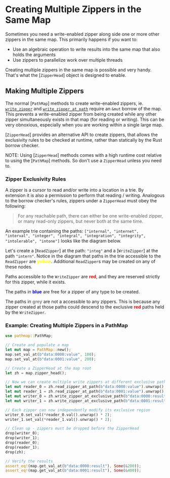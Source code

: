 # Creating Multiple Zippers in the Same Map
Sometimes you need a write-enabled zipper along side one or more other zippers in the same map.  This primarily happens if you want to:

* Use an algebraic operation to write results into the same map that also holds the arguments
* Use zippers to parallelize work over multiple threads

Creating multiple zippers in the same map is possible and very handy.  That's what the [`ZipperHead`] object is designed to enable.

## Making Multiple Zippers
The normal [`PathMap`] methods to create write-enabled zippers, ie. [`write_zipper`](PathMap::write_zipper) and [`write_zipper_at_path`](PathMap::write_zipper_at_path) require an `&mut` borrow of the map.  This prevents a write-enabled zipper from being created while any other zipper simultaneously exists in that map (for reading or writing).  This can be very obnoxious, especially when you are working within a single large map.

[`ZipperHead`] provides an alternative API to create zippers, that allows the exclusivity rules to be checked at runtime, rather than statically by the Rust borrow checker.

NOTE: Using [`ZipperHead`] methods comes with a high runtime cost relative to using the [`PathMap`] methods.  So don't use a `ZipperHead` unless you need to.

### Zipper Exclusivity Rules
A zipper is a cursor to read and/or write into a location in a trie.  By extension it is also a permission to perform that reading / writing.  Analogous to the borrow checker's rules, zippers under a `ZipperHead` must obey the following:

> For any reachable path, there can either be one write-enabled zipper, or many read-only zippers, but never both at the same time.

An example trie containing the paths: `["internal", "internet", "interval", "integer", "integral", "integration", "integrity", "intolerable", "intone"]` looks like the diagram below.

Let's create a [`ReadZipper`] at the path: `"integ"` and a [`WriteZipper`] at the path `"intern"`.  Notice in the diagram that paths in the trie accessible to the `ReadZipper` are **<span style="color:yellow">yellow</span>**.  Additional `ReadZipper`s may be created on any of these nodes.

Paths accessible to the `WriteZipper` are **<span style="color:red">red</span>**, and they are reserved strictly for this zipper, while it exists.

The paths in **<span style="color:blue">blue</span>** are free for a zipper of any type to be created.

The paths in **<span style="color:grey">grey</span>** are not a accessible to any zippers.  This is because any zipper created at those paths could descend to the exclusive **<span style="color:red">red</span>** paths held by the `WriteZipper`.

<p align="center">
  <object type="image/svg+xml" data="images/1.03.00_exclusivity_rules.svg" style="width:75%;"></object>
</p>

### Example: Creating Multiple Zippers in a PathMap

```rust
use pathmap::PathMap;

// Create and populate a map
let mut map = PathMap::new();
map.set_val_at(b"data:0000:value", 100);
map.set_val_at(b"data:0001:value", 200);

// Create a ZipperHead at the map root
let zh = map.zipper_head();

// Now we can create multiple write zippers at different exclusive paths
let mut reader_0 = zh.read_zipper_at_path(b"data:0000:value").unwrap();
let mut reader_1 = zh.read_zipper_at_path(b"data:0001:value").unwrap();
let mut writer_0 = zh.write_zipper_at_exclusive_path(b"data:0000:result").unwrap();
let mut writer_1 = zh.write_zipper_at_exclusive_path(b"data:0001:result").unwrap();

// Each zipper can now independently modify its exclusive region
writer_0.set_val(*reader_0.val().unwrap() * 2);
writer_1.set_val(*reader_1.val().unwrap() * 2);

// Clean up - zippers must be dropped before the ZipperHead
drop(writer_0);
drop(writer_1);
drop(reader_0);
drop(reader_1);
drop(zh);

// Verify the results
assert_eq!(map.get_val_at(b"data:0000:result"), Some(&200));
assert_eq!(map.get_val_at(b"data:0001:result"), Some(&400));
```
